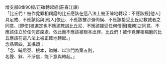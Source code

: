 增支部8集90經/正確轉起經(莊春江譯)  
「比丘們！被作覓罪相羯磨的比丘應該在這八法上被正確地轉起：不應該授[他人]具足戒、不應該給與[他人]依止、不應該被沙彌伺候、不應該接受比丘尼教誡者之同意、[即使]被選定也不應該教誡比丘尼、不應該接受任何僧團[職務]之同意、不應該住立於任何首席處、依此而不應該被根本出罪，比丘們！被作覓罪相羯磨的比丘應該在這八法上被正確地轉起。」  
念品第四，其攝頌：  
「念、晡尼亞、根本，盜賊、以沙門為第五則，  
名聲、鉢、不淨信，能下意與轉起。」  
  
  
